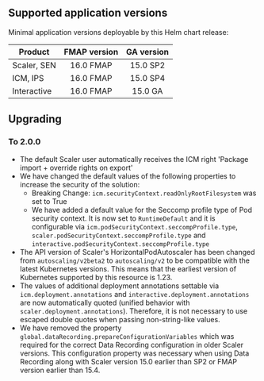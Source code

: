 ## Supported application versions

Minimal application versions deployable by this Helm chart release:

| Product     | FMAP version | GA version |
|-------------|:------------:|:----------:|
| Scaler, SEN |  16.0 FMAP   |  15.0 SP2  |
| ICM, IPS    |  16.0 FMAP   |  15.0 SP4  |
| Interactive |  16.0 FMAP   |  15.0 GA   |

## Upgrading

### To 2.0.0

- The default Scaler user automatically receives the ICM right 'Package import + override rights on export'
- We have changed the default values of the following properties to increase the security of the solution:
  - Breaking Change: `icm.securityContext.readOnlyRootFilesystem` was set to True
  - We have added a default value for the Seccomp profile type of Pod security context. It is now set to `RuntimeDefault` and it is configurable via
    `icm.podSecurityContext.seccompProfile.type`, `scaler.podSecurityContext.seccompProfile.type` and `interactive.podSecurityContext.seccompProfile.type`
- The API version of Scaler's HorizontalPodAutoscaler has been changed from `autoscaling/v2beta2` to `autoscaling/v2` to be compatible with the latest Kubernetes versions.
  This means that the earliest version of Kubernetes supported by this resource is 1.23.
- The values of additional deployment annotations settable via `icm.deployment.annotations` and `interactive.deployment.annotations` are now automatically
  quoted (unified behavior with `scaler.deployment.annotations`). Therefore, it is not necessary to use escaped double quotes when passing non-string-like values.
- We have removed the property `global.dataRecording.prepareConfigurationVariables` which was required for the correct Data Recording configuration in older Scaler versions.
  This configuration property was necessary when using Data Recording along with Scaler version 15.0 earlier than SP2 or FMAP version earlier than 15.4.